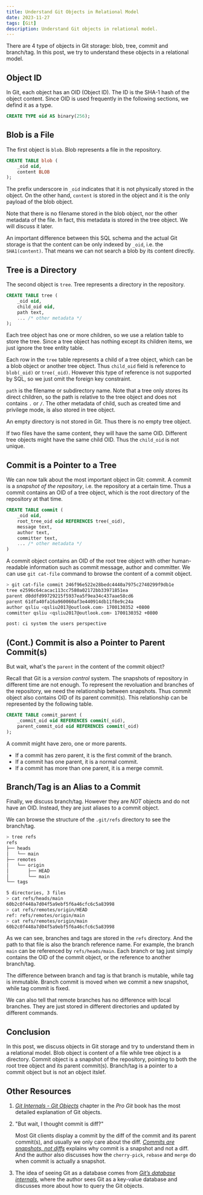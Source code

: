 ```yaml
---
title: Understand Git Objects in Relational Model
date: 2023-11-27
tags: [Git]
description: Understand Git objects in relational model.
---
```


There are 4 type of objects in Git storage: blob, tree, commit and branch/tag. In this post, we try to understand these objects in a relational model.

## Object ID

In Git, each object has an OID (Object ID). The ID is the SHA-1 hash of the object content.
Since OID is used frequently in the following sections, we defind it as a type.

```sql
CREATE TYPE oid AS binary(256);
```

## Blob is a File

The first object is `blob`. Blob represents a file in the repository.

```sql
CREATE TABLE blob (
    _oid oid,
    content BLOB
);
```

The prefix underscore in `_oid` indicates that it is not physically stored in the object. On the other hand, `content` is stored in the object and it is the only payload of the blob object.

Note that there is no filename stored in the blob object, nor the other metadata of the file. In fact, this metadata is stored in the tree object. We will discuss it later.

An important difference between this SQL schema and the actual Git storage is that the content can be only indexed by `_oid`, i.e. the `SHA1(content)`. That means we can not search a blob by its content directly.

## Tree is a Directory

The second object is `tree`. Tree represents a directory in the repository.

```sql
CREATE TABLE tree (
    _oid oid,
    child_oid oid,
    path text,
    ... /* other metadata */
);
```

Each tree object has one or more children, so we use a relation table to store the tree. Since a tree object has nothing except its children items, we just ignore the tree entity table.

Each row in the `tree` table represents a child of a tree object, which can be a blob object or another tree object. Thus `child_oid` field is reference to `blob(_oid)` or `tree(_oid)`. However this type of reference is not supported by SQL, so we just omit the foreign key constraint.

`path` is the filename or subdirectory name. Note that a tree only stores its direct children, so the path is relative to the tree object and does not contains `.` or `/`. The other metadata of child, such as created time and privilege mode, is also stored in tree object.

An empty directory is not stored in Git. Thus there is no empty tree object.

If two files have the same content, they will have the same OID. Different tree objects might have the same child OID. Thus the `child_oid` is not unique.

## Commit is a Pointer to a Tree

We can now talk about the most important object in Git: commit. A commit is a _snapshot of the repository_, i.e. the repository at a certain time. Thus a commit contains an OID of a tree object, which is the root directory of the repository at that time.

```sql
CREATE TABLE commit (
    _oid oid,
    root_tree_oid oid REFERENCES tree(_oid),
    message text,
    author text,
    committer text,
    ... /* other metadata */
)
```

A commit object contains an OID of the root tree object with other human-readable information such as commit message, author and committer. We can use `git cat-file` command to browse the content of a commit object.

```sh
> git cat-file commit 246f96e522e28bedc4440a7975c2740299f9db1e
tree e2596c64cacac113cc7580a02172bb33971851ea
parent d0ddfd99729215f5937ea5f9ea34c437aae58cd6
parent 61dfa40fa16a960060af3e440914db11f8e9c24a
author qsliu <qsliu2017@outlook.com> 1700130352 +0800
committer qsliu <qsliu2017@outlook.com> 1700130352 +0800

post: ci system the users perspective
```

## (Cont.) Commit is also a Pointer to Parent Commit(s)

But wait, what's the `parent` in the content of the commit object?

Recall that Git is a _version control_ system. The snapshots of repository in different time are not enough. To represent the revoluation and branches of the repository, we need the relationship between snapshots. Thus commit object also contains OID of its parent commit(s). This relationship can be represented by the following table.

```sql
CREATE TABLE commit_parent (
    _commit_oid oid REFERENCES commit(_oid),
    parent_commit_oid oid REFERENCES commit(_oid)
);
```

A commit might have zero, one or more parents.

- If a commit has zero parent, it is the first commit of the branch.
- If a commit has one parent, it is a normal commit.
- If a commit has more than one parent, it is a merge commit.

## Branch/Tag is an Alias to a Commit

Finally, we discuss branch/tag. However they are _NOT_ objects and do not have an OID. Instead, they are just aliases to a commit object.

We can browse the structure of the `.git/refs` directory to see the branch/tag.

```sh
> tree refs
refs
├── heads
│   └── main
├── remotes
│   └── origin
│       ├── HEAD
│       └── main
└── tags

5 directories, 3 files
> cat refs/heads/main
60b2c0f448a7d04f5a9ebf5f6a46cfc6c5a83998
> cat refs/remotes/origin/HEAD
ref: refs/remotes/origin/main
> cat refs/remotes/origin/main
60b2c0f448a7d04f5a9ebf5f6a46cfc6c5a83998
```

As we can see, branches and tags are stored in the `refs` directory. And the path to that file is also the branch reference name. For example, the branch `main` can be referenced by `refs/heads/main`. Each branch or tag just simply contains the OID of the commit object, or the reference to another branch/tag.

The difference between branch and tag is that branch is mutable, while tag is immutable. Branch commit is moved when we commit a new snapshot, while tag commit is fixed.

We can also tell that remote branches has no difference with local branches. They are just stored in different directories and updated by different commands.

## Conclusion

In this post, we discuss objects in Git storage and try to understand them in a relational model. Blob object is content of a file while tree object is a directory. Commit object is a snapshot of the repository, pointing to both the root tree object and its parent commit(s). Branch/tag is a pointer to a commit object but is not an object itslef.

## Other Resources

1. [_Git Internals - Git Objects_](https://git-scm.com/book/en/v2/Git-Internals-Git-Objects) chapter in the _Pro Git_ book has the most detailed explanation of Git objects.

1. "But wait, I thought commit is diff?"

   Most Git clients display a commit by the diff of the commit and its parent commit(s), and usually we only care about the diff. [_Commits are snapshots, not diffs_](https://github.blog/2020-12-17-commits-are-snapshots-not-diffs/) explains why commit is a snapshot and not a diff. And the author also discusses how the `cherry-pick`, `rebase` and `merge` do when commit is actually a snapshot.

1. The idea of seeing Git as a database comes from [_Git’s database internals_](https://github.blog/2022-08-29-gits-database-internals-i-packed-object-store/), where the author sees Git as a key-value database and discusses more about how to query the Git objects.
